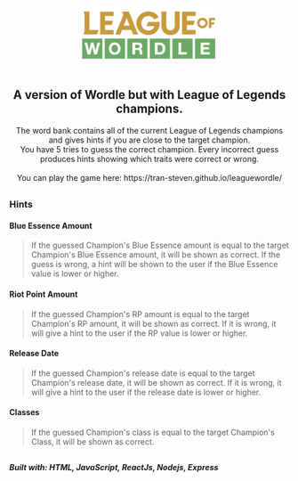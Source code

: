 <p align="center">
<img src= "https://github.com/Tran-Steven/leaguewordle/blob/master/leaguewordle-frontend/src/assets/images/league-of-wordle.png?raw=true"
     width="50%"
     height="50%"
     />
  </br>
  </br>
  <h2 align ="center">
  A version of Wordle but with League of Legends champions.
  </h2>
  </p>
     

<p align="center">
The word bank contains all of the current League of Legends champions and gives hints if you are close to the target champion. </br>You have 5 tries to guess the correct champion. Every incorrect guess produces hints showing which traits were correct or wrong.
  </br>
  </br>
You can play the game here:
https://tran-steven.github.io/leaguewordle/
<h2></h2>
          </p>

### Hints

#### Blue Essence Amount

>If the guessed Champion's Blue Essence amount is equal to the target Champion's Blue Essence amount, it will be shown as correct. If the guess is wrong, a hint will be shown to the user if the Blue Essence value is lower or higher.

#### Riot Point Amount

>If the guessed Champion's RP amount is equal to the target Champion's RP amount, it will be shown as correct. If it is wrong, it will give a hint to the user if the RP value is lower or higher.

#### Release Date

>If the guessed Champion's release date is equal to the target Champion's release date, it will be shown as correct. If it is wrong, it will give a hint to the user if the release date is lower or higher.

#### Classes

>If the guessed Champion's class is equal to the target Champion's Class, it will be shown as correct.

##



***Built with: HTML, JavaScript, ReactJs, Nodejs, Express***

